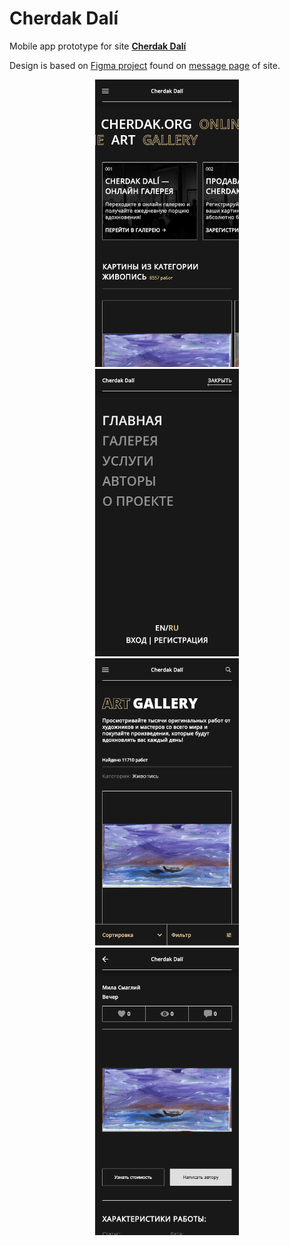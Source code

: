 # Cherdak Dalí

Mobile app prototype for site **[Cherdak Dalí](https://cherdak.org)**

Design is based on [Figma project](https://www.figma.com/file/XZZYEpV6jcpCI0gJNt2OG9/cherdak.org-(Copy)?node-id=735%3A14857&t=sHtcNoHSLLxeKWL2-1) found on [message page](https://cherdak.org/support_the_project) of site.

<p align="center">
  <img src="test/golden/goldens/readme/screenshot1.png" alt="drawing" width="230px" hspace="30"/>
  <img src="test/golden/goldens/readme/screenshot2.png" alt="drawing" width="230px" hspace="30"/>
  <img src="test/golden/goldens/readme/screenshot3.png" alt="drawing" width="230px" hspace="30"/>
  <img src="test/golden/goldens/readme/screenshot4.png" alt="drawing" width="230px"/>
</p>

